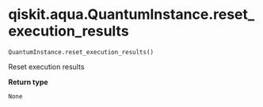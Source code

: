# qiskit.aqua.QuantumInstance.reset\_execution\_results

`QuantumInstance.reset_execution_results()`

Reset execution results

**Return type**

`None`
